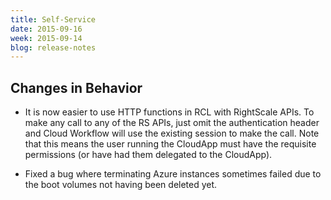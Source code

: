 ```yaml
---
title: Self-Service
date: 2015-09-16
week: 2015-09-14
blog: release-notes
---
```


## Changes in Behavior

* It is now easier to use HTTP functions in RCL with RightScale APIs. To make any call to any of the RS APIs, just omit the authentication header and Cloud Workflow will use the existing session to make the call. Note that this means the user running the CloudApp must have the requisite permissions (or have had them delegated to the CloudApp).

* Fixed a bug where terminating Azure instances sometimes failed due to the boot volumes not having been deleted yet.
